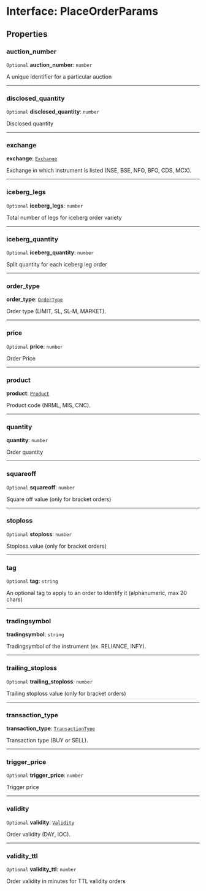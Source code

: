 # Interface: PlaceOrderParams

## Properties

### auction\_number

 `Optional` **auction\_number**: `number`

A unique identifier for a particular auction

___

### disclosed\_quantity

 `Optional` **disclosed\_quantity**: `number`

Disclosed quantity

___

### exchange

 **exchange**: [`Exchange`](../modules.md#exchange)

Exchange in which instrument is listed (NSE, BSE, NFO, BFO, CDS, MCX).

___

### iceberg\_legs

 `Optional` **iceberg\_legs**: `number`

Total number of legs for iceberg order variety

___

### iceberg\_quantity

 `Optional` **iceberg\_quantity**: `number`

Split quantity for each iceberg leg order

___

### order\_type

 **order\_type**: [`OrderType`](../modules.md#ordertype)

Order type (LIMIT, SL, SL-M, MARKET).

___

### price

 `Optional` **price**: `number`

Order Price

___

### product

 **product**: [`Product`](../modules.md#product)

Product code (NRML, MIS, CNC).

___

### quantity

 **quantity**: `number`

Order quantity

___

### squareoff

 `Optional` **squareoff**: `number`

Square off value (only for bracket orders)

___

### stoploss

 `Optional` **stoploss**: `number`

Stoploss value (only for bracket orders)

___

### tag

 `Optional` **tag**: `string`

An optional tag to apply to an order to identify it (alphanumeric, max 20 chars)

___

### tradingsymbol

 **tradingsymbol**: `string`

Tradingsymbol of the instrument (ex. RELIANCE, INFY).

___

### trailing\_stoploss

 `Optional` **trailing\_stoploss**: `number`

Trailing stoploss value (only for bracket orders)

___

### transaction\_type

 **transaction\_type**: [`TransactionType`](../modules.md#transactiontype)

Transaction type (BUY or SELL).

___

### trigger\_price

 `Optional` **trigger\_price**: `number`

Trigger price

___

### validity

 `Optional` **validity**: [`Validity`](../modules.md#validity)

Order validity (DAY, IOC).

___

### validity\_ttl

 `Optional` **validity\_ttl**: `number`

Order validity in minutes for TTL validity orders
